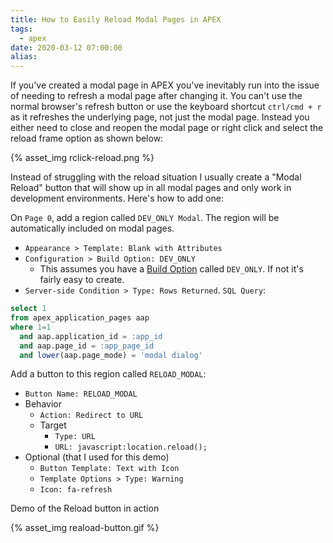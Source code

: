 ```yaml
---
title: How to Easily Reload Modal Pages in APEX
tags:
  - apex
date: 2020-03-12 07:00:00
alias:
---
```



If you've created a modal page in APEX you've inevitably run into the issue of needing to refresh a modal page after changing it. You can't use the normal browser's refresh button or use the keyboard shortcut `ctrl/cmd + r` as it refreshes the underlying page, not just the modal page. Instead you either need to close and reopen the modal page or right click and select the reload frame option as shown below:

{% asset_img rclick-reload.png %}

Instead of struggling with the reload situation I usually create a "Modal Reload" button that will show up in all modal pages and only work in development environments. Here's how to add one:

On `Page 0`, add a region called `DEV_ONLY Modal`. The region will be automatically included on modal pages.

- `Appearance > Template: Blank with Attributes`
- `Configuration > Build Option: DEV_ONLY`
  - This assumes you have a [Build Option](http://www.grassroots-oracle.com/2010/06/oracle-apex-build-options.html) called `DEV_ONLY`. If not it's fairly easy to create.
- `Server-side Condition > Type: Rows Returned`. `SQL Query`:

```sql
select 1
from apex_application_pages aap
where 1=1
  and aap.application_id = :app_id
  and aap.page_id = :app_page_id
  and lower(aap.page_mode) = 'modal dialog'
```
  
Add a button to this region called `RELOAD_MODAL`:

- `Button Name: RELOAD_MODAL`
- Behavior
  - `Action: Redirect to URL`
  - Target
    - `Type: URL`
    - `URL: javascript:location.reload();`
- Optional (that I used for this demo)
  - `Button Template: Text with Icon`
  - `Template Options > Type: Warning`
  - `Icon: fa-refresh`


Demo of the Reload button in action

{% asset_img reaload-button.gif %}
